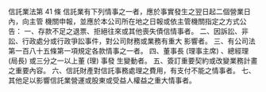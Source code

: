 信託業法第 41 條
信託業有下列情事之一者，應於事實發生之翌日起二個營業日內，向主管
機關申報，並應於本公司所在地之日報或依主管機關指定之方式公告：
一、存款不足之退票、拒絕往來或其他喪失債信情事者。
二、因訴訟、非訟、行政處分或行政爭訟事件，對公司財務或業務有重大
影響者。
三、有公司法第一百八十五條第一項規定各款情事之一者。
四、董事長 (理事主席) 、總經理 (局長) 或三分之一以上董 (理) 事發
生變動者。
五、簽訂重要契約或改變業務計畫之重要內容。
六、信託財產對信託事務處理之費用，有支付不能之情事者。
七、其他足以影響信託業營運或股東或受益人權益之重大情事者。